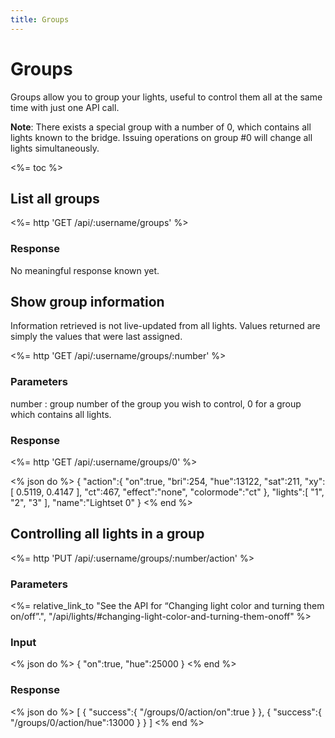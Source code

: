 ```yaml
---
title: Groups
---
```


# Groups

Groups allow you to group your lights, useful to control them all at the
same time with just one API call.

**Note**: There exists a special group with a number of 0, which contains all
lights known to the bridge. Issuing operations on group #0 will change all
lights simultaneously.

<%= toc %>

## List all groups

<%= http 'GET /api/:username/groups' %>

### Response

No meaningful response known yet.

## Show group information

Information retrieved is not live-updated from all lights. Values returned are simply
the values that were last assigned.

<%= http 'GET /api/:username/groups/:number' %>

### Parameters

number
: group number of the group you wish to control, 0 for a group which contains all lights.

### Response

<%= http 'GET /api/:username/groups/0' %>

<% json do %>
{
  "action":{
    "on":true,
    "bri":254,
    "hue":13122,
    "sat":211,
    "xy":[ 0.5119, 0.4147 ],
    "ct":467,
    "effect":"none",
    "colormode":"ct"
  },
  "lights":[ "1", "2", "3" ],
  "name":"Lightset 0"
}
<% end %>

## Controlling all lights in a group

<%= http 'PUT /api/:username/groups/:number/action' %>

### Parameters

<%= relative_link_to "See the API for “Changing light color and turning them on/off”.", "/api/lights/#changing-light-color-and-turning-them-onoff" %>

### Input

<% json do %>
{
  "on":true,
  "hue":25000
}
<% end %>

### Response

<% json do %>
[
  {
    "success":{
      "/groups/0/action/on":true
    }
  },
  {
    "success":{
      "/groups/0/action/hue":13000
    }
  }
]
<% end %>
